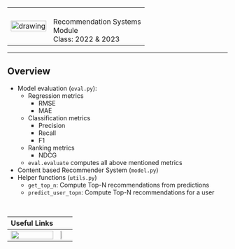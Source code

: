 <!-- DOCUMENT STYLE -->
<!-- <style>
    body {
        font-family: "Calibri";
        padding-left:1.5cm;
        padding-right:1.5cm;
    }
</style> -->

<!-- HEADER -->
|  |  |
|---|---|
| <img src="https://www.ieseg.fr/wp-content/uploads/IESEG-Logo-2012-rgb.jpg" alt="drawing" width=100%/> | <span><br>Recommendation Systems<br>Module<br>Class: 2022 & 2023</span> |

<!-- CONTENT -->

---

## Overview

- Model evaluation (`eval.py`):
    - Regression metrics
        - RMSE
        - MAE
    - Classification metrics
        - Precision
        - Recall
        - F1
    - Ranking metrics
        - NDCG
    - `eval.evaluate` computes all above mentioned metrics 
- Content based Recommender System (`model.py`)
- Helper functions (`utils.py`)
    - `get_top_n`: Compute Top-N recommendations from predictions 
    - `predict_user_topn`: Compute Top-N recommendations for a user 

<br>

| Useful Links |  |
|---|---|
 | <a href="https://surpriselib.com/"><img src="https://surpriselib.com/logo_white.svg" width="100%"></a> | <a href="https://scikit-learn.org/stable/"><img src="https://upload.wikimedia.org/wikipedia/commons/thumb/0/05/Scikit_learn_logo_small.svg/2560px-Scikit_learn_logo_small.svg.png" width="25%"></a> |